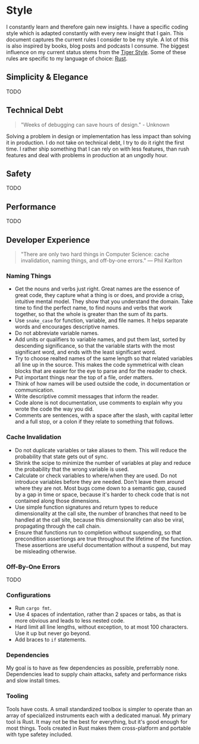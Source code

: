 # Style

I constantly learn and therefore gain new insights. I have a specific coding style which is adapted constantly with every new insight that I gain. This document captures the current rules I consider to be my style.
A lot of this is also inspired by books, blog posts and podcasts I consume. The biggest influence on my current status stems from the [Tiger Style](https://github.com/tigerbeetle/tigerbeetle/blob/main/docs/TIGER_STYLE.md). Some of these rules are specific to my language of choice: [Rust](https://www.rust-lang.org).

## Simplicity & Elegance

TODO

## Technical Debt

> "Weeks of debugging can save hours of design." - Unknown

Solving a problem in design or implementation has less impact than solving it in production. I do not take on technical debt, I try to do it right the first time. I rather ship something that I can rely on with less features, than rush features and deal with problems in production at an ungodly hour.

## Safety

TODO

## Performance

TODO

## Developer Experience

> "There are only two hard things in Computer Science: cache invalidation, naming things, and
> off-by-one errors." — Phil Karlton

### Naming Things

- Get the nouns and verbs just right. Great names are the essence of great code, they capture what a thing is or does, and provide a crisp, intuitive mental model. They show that you understand the domain. Take time to find the perfect name, to find nouns and verbs that work together, so that the whole is greater than the sum of its parts.
- Use `snake_case` for function, variable, and file names. It helps separate words and encourages descriptive names.
- Do not abbreviate variable names.
- Add units or qualifiers to variable names, and put them last, sorted by descending significance, so that the variable starts with the most significant word, and ends with the least significant word.
- Try to choose realted names of the same length so that related variables all line up in the source. This makes the code symmetrical with clean blocks that are easier for the eye to parse and for the reader to check.
- Put important things near the top of a file, order matters.
- Think of how names will be used outside the code, in documentation or communication.
- Write descriptive commit messages that inform the reader.
- Code alone is not documentation, use comments to explain why you wrote the code the way you did.
- Comments are sentences, with a space after the slash, with capital letter and a full stop, or a colon if they relate to something that follows.

### Cache Invalidation

- Do not duplicate variables or take aliases to them. This will reduce the probability that state gets out of sync.
- Shrink the scipe to minimize the number of variables at play and reduce the probability that the wrong variable is used.
- Calculate or check variables to where/when they are used. Do not introduce variables before they are needed. Don't leave them around where they are not. Most bugs come down to a semantic gap, caused by a gap in time or space, because it's harder to check code that is not contained along those dimensions.
- Use simple function signatures and return types to reduce dimensionality at the call site, the number of branches that need to be handled at the call site, because this dimensionality can also be viral, propagating through the call chain.
- Ensure that functions run to completion without suspending, so that precondition assertiongs are true throughout the lifetime of the function. These assertions are useful documentation without a suspend, but may be misleading otherwise.

### Off-By-One Errors

TODO

### Configurations

- Run `cargo fmt`.
- Use 4 spaces of indentation, rather than 2 spaces or tabs, as that is more obvious and leads to less nested code.
- Hard limit all line lengths, without exception, to at most 100 characters. Use it up but never go beyond.
- Add braces to `if` statements.

### Dependencies

My goal is to have as few dependencies as possible, preferrably none. Dependencies lead to supply chain attacks, safety and performance risks and slow install times.

### Tooling

Tools have costs. A small standardized toolbox is simpler to operate than an array of specialized instruments each with a dedicated manual. My primary tool is Rust. It may not be the best for everything, but it's good enough for most things. Tools created in Rust makes them cross-platform and portable with type safetey included.

